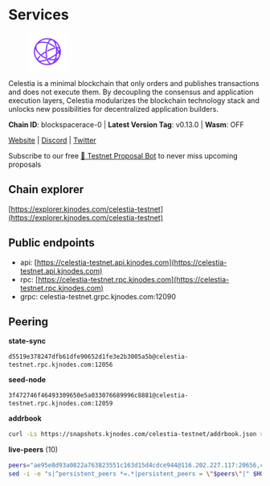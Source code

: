 # Services

<figure><img src="https://raw.githubusercontent.com/kj89/cosmos-images/main/logos/celestia.png" alt=""><figcaption></figcaption></figure>

Celestia is a minimal blockchain that only orders and publishes transactions and  does not execute them. By decoupling the consensus and application execution layers,  Celestia modularizes the blockchain technology stack and unlocks new possibilities  for decentralized application builders.

**Chain ID**: blockspacerace-0 | **Latest Version Tag**: v0.13.0 | **Wasm**: OFF

[Website](https://celestia.org) | [Discord](https://discord.gg/celestiacommunity) | [Twitter](https://twitter.com/CelestiaOrg)



Subscribe to our free [🤖 Testnet Proposal Bot](https://t.me/kjnodes_testnet_proposal_bot) to never miss upcoming proposals


## Chain explorer
[https://explorer.kjnodes.com/celestia-testnet](https://explorer.kjnodes.com/celestia-testnet)

## Public endpoints

* api: [https://celestia-testnet.api.kjnodes.com](https://celestia-testnet.api.kjnodes.com)
* rpc: [https://celestia-testnet.rpc.kjnodes.com](https://celestia-testnet.rpc.kjnodes.com)
* grpc: celestia-testnet.grpc.kjnodes.com:12090

## Peering

**state-sync**

```text
d5519e378247dfb61dfe90652d1fe3e2b3005a5b@celestia-testnet.rpc.kjnodes.com:12056
```

**seed-node**

```text
3f472746f46493309650e5a033076689996c8881@celestia-testnet.rpc.kjnodes.com:12059
```

**addrbook**
```bash
curl -Ls https://snapshots.kjnodes.com/celestia-testnet/addrbook.json > $HOME/.celestia-app/config/addrbook.json
```

**live-peers** (10)
```bash
peers="ae95e8d93a0822a763823551c163d15d4cdce944@116.202.227.117:20656,c97019ef9ee43e93ad9019514b612e6b8363c3fd@138.201.63.38:26686,3cf4a639196a73028136cd590c4682a80d41c460@3.125.129.136:26656,f6070ab2af725d4f62bb81dbd30dc2047bc66d04@65.108.193.249:2270,10297d22a2f1f66bfb9f2c8f7d7152660bfffd92@65.109.32.148:26116,6c73374cb78a543e2dd3eb218c29386392da2cf5@35.210.99.77:26656,8f14ec71e1d712c912c27485a169c2519628cfb6@185.225.232.196:21656,0196b56324c6fd3dd31110d3cb06dc169a1e1310@194.62.97.31:26656,d5519e378247dfb61dfe90652d1fe3e2b3005a5b@65.109.68.190:12056,c054b3a758977691e284b04240efecfb5a56986b@195.201.197.4:20656"
sed -i -e "s|^persistent_peers *=.*|persistent_peers = \"$peers\"|" $HOME/.celestia-app/config/config.toml
```
